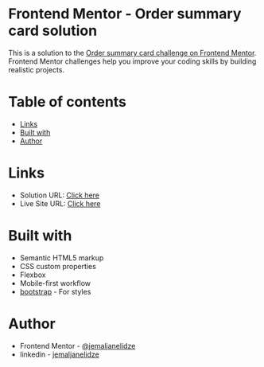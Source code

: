 # Frontend Mentor - Order summary card solution

This is a solution to the [Order summary card challenge on Frontend Mentor](https://www.frontendmentor.io/challenges/order-summary-component-QlPmajDUj). Frontend Mentor challenges help you improve your coding skills by building realistic projects. 


# Table of contents
  - [Links](#links)
  - [Built with](#built-with)
  - [Author](#author)


# Links

- Solution URL: [Click here](https://www.frontendmentor.io/solutions/ordersummarycomponent-0zQNj-bIPC)
- Live Site URL: [Click here](https://jemaljanelidze.github.io/order-summary-component/)

# Built with

- Semantic HTML5 markup
- CSS custom properties
- Flexbox
- Mobile-first workflow
- [bootstrap](https://getbootstrap.com/) - For styles

# Author

- Frontend Mentor - [@jemaljanelidze](https://www.frontendmentor.io/profile/jemaljanelidze)
- linkedin - [jemaljanelidze](https://www.linkedin.com/in/jemal-janelidze-a28546175/)
